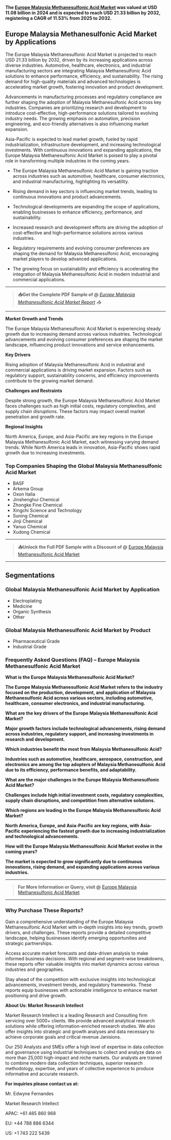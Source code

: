 <p><strong>The <a href="https://www.marketresearchintellect.com/download-sample/?rid=395905&amp;utm_source=Pulse-April-Europe&amp;utm_medium=852">Europe Malaysia Methanesulfonic Acid Market</a> was valued at USD 11.08 billion in 2024 and is expected to reach USD 21.33 billion by 2032, registering a CAGR of 11.53% from 2025 to 2032.</strong></p><h2>Europe Malaysia Methanesulfonic Acid Market by Applications&nbsp;</h2><p><p>The Europe Malaysia Methanesulfonic Acid Market is projected to reach USD 21.33 billion by 2032, driven by its increasing applications across diverse industries. Automotive, healthcare, electronics, and industrial manufacturing sectors are integrating Malaysia Methanesulfonic Acid solutions to enhance performance, efficiency, and sustainability. The rising demand for high-quality materials and advanced technologies is accelerating market growth, fostering innovation and product development.</p><p>Advancements in manufacturing processes and regulatory compliance are further shaping the adoption of Malaysia Methanesulfonic Acid across key industries. Companies are prioritizing research and development to introduce cost-effective, high-performance solutions tailored to evolving industry needs. The growing emphasis on automation, precision engineering, and eco-friendly alternatives is also influencing market expansion.</p><p>Asia-Pacific is expected to lead market growth, fueled by rapid industrialization, infrastructure development, and increasing technological investments. With continuous innovations and expanding applications, the Europe Malaysia Methanesulfonic Acid Market is poised to play a pivotal role in transforming multiple industries in the coming years.</p></p><ul><li><p>The Europe Malaysia Methanesulfonic Acid Market is gaining traction across industries such as automotive, healthcare, consumer electronics, and industrial manufacturing, highlighting its versatility.</p></li><li><p>Rising demand in key sectors is influencing market trends, leading to continuous innovations and product advancements.</p></li><li><p>Technological developments are expanding the scope of applications, enabling businesses to enhance efficiency, performance, and sustainability.</p></li><li><p>Increased research and development efforts are driving the adoption of cost-effective and high-performance solutions across various industries.</p></li><li><p>Regulatory requirements and evolving consumer preferences are shaping the demand for Malaysia Methanesulfonic Acid, encouraging market players to develop advanced applications.</p></li><li><p>The growing focus on sustainability and efficiency is accelerating the integration of Malaysia Methanesulfonic Acid in modern industrial and commercial applications.</p></li></ul><hr /><blockquote><p><strong><span class="font-[700]">📥Get the Complete PDF Sample of @ </span></strong><em><span class="font-[700]"><a href="https://www.marketresearchintellect.com/download-sample/?rid=395905&amp;utm_source=Pulse-April-Europe&amp;utm_medium=852" target="_blank" data-tracking-control-name="article-ssr-frontend-pulse_little-text-block" data-tracking-will-navigate="" data-test-link="">Europe Malaysia Methanesulfonic Acid Market Report</a>&nbsp;📥</span></em></p></blockquote><hr /><p class="" data-start="77" data-end="360"><strong data-start="77" data-end="105">Market Growth and Trends</strong></p><p class="" data-start="77" data-end="360">The Europe Malaysia Methanesulfonic Acid Market is experiencing steady growth due to increasing demand across various industries. Technological advancements and evolving consumer preferences are shaping the market landscape, influencing product innovations and service enhancements.</p><p class="" data-start="362" data-end="606"><strong data-start="362" data-end="377">Key Drivers</strong></p><p class="" data-start="362" data-end="606">Rising adoption of Malaysia Methanesulfonic Acid in industrial and commercial applications is driving market expansion. Factors such as regulatory support, sustainability concerns, and efficiency improvements contribute to the growing market demand.</p><p class="" data-start="608" data-end="849"><strong data-start="608" data-end="637">Challenges and Restraints</strong></p><p class="" data-start="608" data-end="849">Despite strong growth, the Europe Malaysia Methanesulfonic Acid Market faces challenges such as high initial costs, regulatory complexities, and supply chain disruptions. These factors may impact overall market penetration and growth rate.</p><p class="" data-start="851" data-end="1095"><strong data-start="851" data-end="872">Regional Insights</strong></p><p class="" data-start="851" data-end="1095">North America, Europe, and Asia-Pacific are key regions in the Europe Malaysia Methanesulfonic Acid Market, each witnessing varying demand trends. While North America leads in innovation, Asia-Pacific shows rapid growth due to increasing investments.</p><p><h3>Top Companies Shaping the Global Malaysia Methanesulfonic Acid Market </h3><ul><li>BASF</li><li>Arkema Group</li><li>Oxon Italia</li><li>Jinshenghui Chemical</li><li>Zhongke Fine Chemical</li><li>Xingchi Science and Technology</li><li>Suning Chemical</li><li>Jinji Chemical</li><li>Yanuo Chemical</li><li>Xudong Chemical</li></ul></p><hr /><blockquote><p><strong>📥Unlock the Full PDF Sample with a Discount of @</strong> <a href="https://www.marketresearchintellect.com/ask-for-discount/?rid=395905&amp;utm_source=Pulse-April-Europe&amp;utm_medium=852">Europe Malaysia Methanesulfonic Acid Market</a></p></blockquote><hr /><p><h2>Segmentations</h2><h3>Global Malaysia Methanesulfonic Acid Market by Application</h3><ul><li>Electroplating</li><li>Medicine</li><li>Organic Synthesis</li><li>Other</li></ul><h3>Global Malaysia Methanesulfonic Acid Market by Product</h3><ul><li>Pharmaceutical Grade</li><li>Industrial Grade</li></ul></p><h3><strong>Frequently Asked Questions (FAQ) &ndash; Europe Malaysia Methanesulfonic Acid Market</strong></h3><p><strong>What is the Europe Malaysia Methanesulfonic Acid Market?</strong></p><p><strong>The Europe Malaysia Methanesulfonic Acid Market refers to the industry focused on the production, development, and application of Malaysia Methanesulfonic Acid across various sectors, including automotive, healthcare, consumer electronics, and industrial manufacturing.</strong></p><p><strong>What are the key drivers of the Europe Malaysia Methanesulfonic Acid Market?</strong></p><p><strong>Major growth factors include technological advancements, rising demand across industries, regulatory support, and increasing investments in research and development.</strong></p><p><strong>Which industries benefit the most from Malaysia Methanesulfonic Acid?</strong></p><p><strong>Industries such as automotive, healthcare, aerospace, construction, and electronics are among the top adopters of Malaysia Methanesulfonic Acid due to its efficiency, performance benefits, and adaptability.</strong></p><p><strong>What are the major challenges in the Europe Malaysia Methanesulfonic Acid Market?</strong></p><p><strong>Challenges include high initial investment costs, regulatory complexities, supply chain disruptions, and competition from alternative solutions.</strong></p><p><strong>Which regions are leading in the Europe Malaysia Methanesulfonic Acid Market?</strong></p><p><strong>North America, Europe, and Asia-Pacific are key regions, with Asia-Pacific experiencing the fastest growth due to increasing industrialization and technological advancements.</strong></p><p><strong>How will the Europe Malaysia Methanesulfonic Acid Market evolve in the coming years?</strong></p><p><strong>The market is expected to grow significantly due to continuous innovations, rising demand, and expanding applications across various industries.</strong></p><hr /><blockquote><p><span class="font-[700]"><strong>For More Information or Query, visit&nbsp;@</strong>&nbsp;</span><span class="font-[700]"><a href="https://www.marketresearchintellect.com/product/global-malaysia-methanesulfonic-acid-market-size-and-forecast/?utm_source=Linkedin&utm_medium=852" target="_blank" data-tracking-control-name="article-ssr-frontend-pulse_little-text-block" data-tracking-will-navigate="" data-test-link="">Europe Malaysia Methanesulfonic Acid Market</a></span></p></blockquote><hr /><h3><strong data-start="0" data-end="31">Why Purchase These Reports?</strong></h3><p class="" data-start="35" data-end="297">Gain a comprehensive understanding of the Europe Malaysia Methanesulfonic Acid Market with in-depth insights into key trends, growth drivers, and challenges. These reports provide a detailed competitive landscape, helping businesses identify emerging opportunities and strategic partnerships.</p><p class="" data-start="299" data-end="540">Access accurate market forecasts and data-driven analysis to make informed business decisions. With regional and segment-wise breakdowns, these reports offer valuable insights into market dynamics across various industries and geographies.</p><p class="" data-start="542" data-end="784">Stay ahead of the competition with exclusive insights into technological advancements, investment trends, and regulatory frameworks. These reports equip businesses with actionable intelligence to enhance market positioning and drive growth.</p><p><strong><span class="font-[700]">About Us: Market Research Intellect</span></strong></p><p><span class="">Market Research Intellect is a leading Research and Consulting firm servicing over 5000+ clients. We provide advanced analytical research solutions while offering information-enriched research studies.&nbsp;</span>We also offer insights into strategic and growth analyses and data necessary to achieve corporate goals and critical revenue Janisions.</p><p><span class="">Our 250 Analysts and SMEs offer a high level of expertise in data collection and governance using industrial techniques to collect and analyze data on more than 25,000 high-impact and niche markets. Our analysts are trained to combine modern data collection techniques, superior research methodology, expertise, and years of collective experience to produce informative and accurate research.</span></p><p><strong>For inquiries please contact us at:</strong></p><p>Mr. Edwyne Fernandes</p><p>Market Research Intellect</p><p>APAC: +61 485 860 968</p><p>EU: +44 788 886 6344</p><p>US: +1 743 222 5439</p>